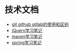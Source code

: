 # 技术文档
* [git github gitlab的使用和区别](/practiceMonth/git.md)
* [jQuery学习笔记](https://github.com/mkkeliping/fujianyirong/blob/master/practiceMonth/jQuery%20%E5%AD%A6%E4%B9%A0%E7%AC%94%E8%AE%B0.md)
* [maven学习笔记]()
* [spring学习笔记]()
